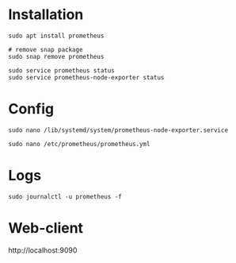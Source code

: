 Installation
===

```shell
sudo apt install prometheus

# remove snap package
sudo snap remove prometheus
```

```shell
sudo service prometheus status
sudo service prometheus-node-exporter status
```

Config
===
```shell
sudo nano /lib/systemd/system/prometheus-node-exporter.service

sudo nano /etc/prometheus/prometheus.yml
```

Logs
===

```shell
sudo journalctl -u prometheus -f
```

Web-client
===
http://localhost:9090